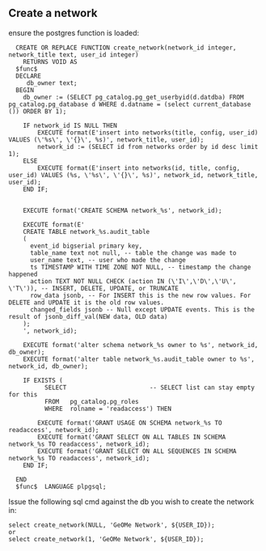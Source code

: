 ## Create a network

ensure the postgres function is loaded:

      CREATE OR REPLACE FUNCTION create_network(network_id integer, network_title text, user_id integer)
        RETURNS VOID AS
      $func$
      DECLARE
         db_owner text;
      BEGIN
        db_owner := (SELECT pg_catalog.pg_get_userbyid(d.datdba) FROM pg_catalog.pg_database d WHERE d.datname = (select current_database ()) ORDER BY 1);

        IF network_id IS NULL THEN
            EXECUTE format(E'insert into networks(title, config, user_id) VALUES (\'%s\', \'{}\', %s)', network_title, user_id);
            network_id := (SELECT id from networks order by id desc limit 1);
        ELSE
            EXECUTE format(E'insert into networks(id, title, config, user_id) VALUES (%s, \'%s\', \'{}\', %s)', network_id, network_title, user_id);
        END IF;


        EXECUTE format('CREATE SCHEMA network_%s', network_id);
      
        EXECUTE format(E'
        CREATE TABLE network_%s.audit_table
        (
          event_id bigserial primary key,
          table_name text not null, -- table the change was made to
          user_name text, -- user who made the change
          ts TIMESTAMP WITH TIME ZONE NOT NULL, -- timestamp the change happened
          action TEXT NOT NULL CHECK (action IN (\'I\',\'D\',\'U\', \'T\')), -- INSERT, DELETE, UPDATE, or TRUNCATE
          row_data jsonb, -- For INSERT this is the new row values. For DELETE and UPDATE it is the old row values.
          changed_fields jsonb -- Null except UPDATE events. This is the result of jsonb_diff_val(NEW data, OLD data)
        );
        ', network_id);
      
        EXECUTE format('alter schema network_%s owner to %s', network_id, db_owner);
        EXECUTE format('alter table network_%s.audit_table owner to %s', network_id, db_owner);
        
        IF EXISTS (
              SELECT                       -- SELECT list can stay empty for this
              FROM   pg_catalog.pg_roles
              WHERE  rolname = 'readaccess') THEN
        
            EXECUTE format('GRANT USAGE ON SCHEMA network_%s TO readaccess', network_id);
            EXECUTE format('GRANT SELECT ON ALL TABLES IN SCHEMA network_%s TO readaccess', network_id);
            EXECUTE format('GRANT SELECT ON ALL SEQUENCES IN SCHEMA network_%s TO readaccess', network_id);
        END IF;
      
      END
      $func$  LANGUAGE plpgsql;
      
Issue the following sql cmd against the db you wish to create the network in:

    select create_network(NULL, 'GeOMe Network', ${USER_ID});
    or
    select create_network(1, 'GeOMe Network', ${USER_ID});


